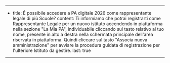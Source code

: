 ---
  - title: É possibile accedere a PA digitale 2026 come rappresentante legale di più Scuole?
    content: Ti informiamo che potrai registrarti come Rappresentante Legale per un nuovo istituto accendendo in piattaforma nella sezione "La Mia PA", individuabile cliccando sul tasto relativo al tuo nome, presente in alto a destra nella schermata principale dell'area riservata in piattaforma. Quindi cliccare sul tasto "Associa nuova amministrazione" per avviare la procedura guidata di registrazione per l'ulteriore Istituto da gestire.
    last: true
---